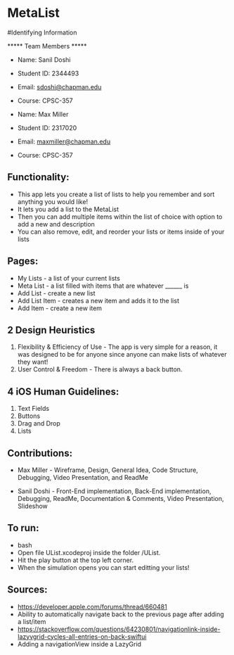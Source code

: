 # MetaList

#Identifying Information

***** Team Members *****
* Name: Sanil Doshi
* Student ID: 2344493
* Email: sdoshi@chapman.edu
* Course: CPSC-357

* Name: Max Miller
* Student ID: 2317020
* Email: maxmiller@chapman.edu
* Course: CPSC-357

## Functionality:

* This app lets you create a list of lists to help you remember and sort anything you would like!
* It lets you add a list to the MetaList
* Then you can add multiple items within the list of choice with option to add a new and description
* You can also remove, edit, and reorder your lists or items inside of your lists

## Pages:
* My Lists - a list of your current lists
* Meta List - a list filled with items that are whatever ______ is
* Add List - create a new list
* Add List Item - creates a new item and adds it to the list
* Add Item - create a new item

## 2 Design Heuristics

1)   Flexibility & Efficiency of Use - The app is very simple for a reason, it was designed to be for anyone since anyone can make lists of whatever they want!
3)   User Control & Freedom - There is always a back button.


## 4 iOS Human Guidelines:

1)   Text Fields
2)   Buttons
3)   Drag and Drop
4)   Lists


## Contributions:

* Max Miller - Wireframe, Design, General Idea, Code Structure, Debugging, Video Presentation, and ReadMe

* Sanil Doshi - Front-End implementation, Back-End implementation, Debugging, ReadMe, Documentation & Comments, Video Presentation, Slideshow

## To run:

* bash
* Open file UList.xcodeproj inside the folder /UList.
* Hit the play button at the top left corner.
* When the simulation opens you can start editting your lists!


## Sources:
* https://developer.apple.com/forums/thread/660481
* Ability to automatically navigate back to the previous page after adding a list/item
* https://stackoverflow.com/questions/64230801/navigationlink-inside-lazyvgrid-cycles-all-entries-on-back-swiftui
* Adding a navigationView inside a LazyGrid
